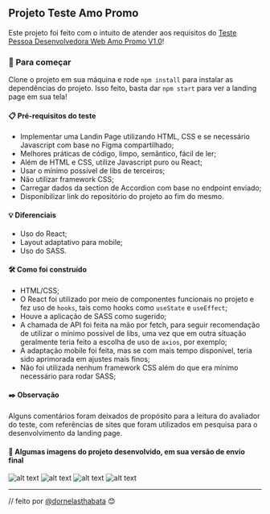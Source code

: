 ## Projeto Teste Amo Promo

Este projeto foi feito com o intuito de atender aos requisitos do [Teste Pessoa Desenvolvedora Web Amo Promo V1.0](https://gist.github.com/vitorfavila/1d49f3f43ad97068b601dd75488c49cd)!

### 🚀 Para começar

Clone o projeto em sua máquina e rode `npm install` para instalar as dependências do projeto. Isso feito, basta dar `npm start` para ver a landing page em sua tela!

#### 📋 Pré-requisitos do teste

- Implementar uma Landin Page utilizando HTML, CSS e se necessário Javascript com base no Figma compartilhado;
- Melhores práticas de código, limpo, semântico, fácil de ler;
- Além de HTML e CSS, utilize Javascript puro ou React;
- Usar o mínimo possível de libs de terceiros;
- Não utilizar framework CSS;
- Carregar dados da section de Accordion com base no endpoint enviado;
- Disponibilizar link do repositório do projeto ao fim do mesmo.

#### 💡 Diferenciais

- Uso do React;
- Layout adaptativo para mobile;
- Uso do SASS.

#### 🛠️ Como foi construído

- HTML/CSS;
- O React foi utilizado por meio de componentes funcionais no projeto e fez uso de `hooks`, tais como hooks como `useState` e `useEffect`;
- Houve a aplicação de SASS como sugerido;
- A chamada de API foi feita na mão por fetch, para seguir recomendação de utilizar o mínimo possível de libs, uma vez que em outra situação geralmente teria feito a escolha de uso de `axios`, por exemplo;
- A adaptação mobile foi feita, mas se com mais tempo disponível, teria sido aprimorada em ajustes mais finos;
- Não foi utilizada nenhum framework CSS além do que era mínimo necessário para rodar SASS;

#### ✒️ Observação

Alguns comentários foram deixados de propósito para a leitura do avaliador do teste, com referências de sites que foram utilizados em pesquisa para o desenvolvimento da landing page.

#### 📄 Algumas imagens do projeto desenvolvido, em sua versão de envio final

![alt text](http://url/to/img.png)
![alt text](http://url/to/img.png)
![alt text](http://url/to/img.png)
![alt text](http://url/to/img.png)

---

// feito por [@dornelasthabata](https://github.com/dthabata) 😊
